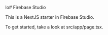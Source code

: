 lo# Firebase Studio

This is a NextJS starter in Firebase Studio.

To get started, take a look at src/app/page.tsx.
